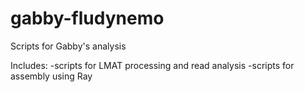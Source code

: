 # gabby-fludynemo
Scripts for Gabby's analysis

Includes:
-scripts for LMAT processing and read analysis
-scripts for assembly using Ray
